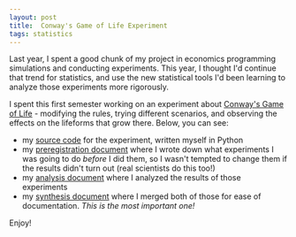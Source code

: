 ```yaml
---
layout: post
title:  Conway's Game of Life Experiment
tags: statistics
---
```


Last year, I spent a good chunk of my project in economics programming simulations and conducting experiments. This year, I thought I'd continue that trend for statistics, and use the new statistical tools I'd been learning to analyze those experiments more rigorously.

I spent this first semester working on an experiment about [Conway's Game of Life](https://en.wikipedia.org/wiki/Conway%27s_Game_of_Life) - modifying the rules, trying different scenarios, and observing the effects on the lifeforms that grow there. Below, you can see:
- my [source code](https://drive.google.com/drive/folders/1wnsAl-1k8_f5VdnzyZ_uYo-Py3e5o-sA?usp=sharing) for the experiment, written myself in Python
- my [preregistration document](https://docs.google.com/document/d/1uVpI34kQiUMSKFggwn8IrvW9dOovFgID0obSTPVRNuA/edit?usp=sharing) where I wrote down what experiments I was going to do *before* I did them, so I wasn't tempted to change them if the results didn't turn out (real scientists do this too!)
- my [analysis document](https://docs.google.com/document/d/1PCDSyTzAqj_l1ciZQTs1Kj8xVUbfm2gp2zcsngZ1Teg/edit?usp=sharing) where I analyzed the results of those experiments
- my [synthesis document](https://docs.google.com/document/d/1pBgKTRbf3LMEuc821vnaGKhc63xwvAqzshqdJSQ6HH8/edit?usp=sharing) where I merged both of those for ease of documentation. *This is the most important one!*

Enjoy!
